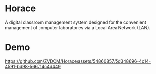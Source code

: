 # Horace
A digital classroom management system designed for the convenient management of computer laboratories via a Local Area Network (LAN).

# Demo
https://github.com/ZVDCM/Horace/assets/54860857/5d348696-4c14-4591-bd98-566714c4d449

